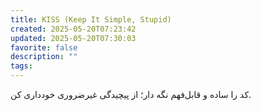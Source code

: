 ```yaml
---
title: KISS (Keep It Simple, Stupid)
created: 2025-05-20T07:23:42
updated: 2025-05-20T07:30:03
favorite: false
description: ""
tags:
---
```

کد را ساده و قابل‌فهم نگه دار؛ از پیچیدگی غیرضروری خودداری کن.